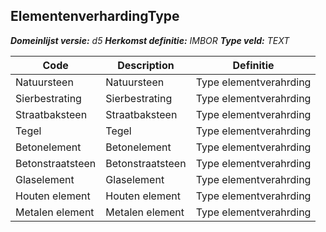﻿## ElementenverhardingType

*__Domeinlijst versie:__ d5*
*__Herkomst definitie:__ IMBOR*
*__Type veld:__ TEXT*

|__Code__ |__Description__ |__Definitie__	|
|	---	|	---	|   ---	| 
| Natuursteen | Natuursteen | Type elementverahrding |
| Sierbestrating | Sierbestrating | Type elementverahrding |
| Straatbaksteen | Straatbaksteen | Type elementverahrding |
| Tegel | Tegel | Type elementverahrding |
| Betonelement | Betonelement | Type elementverahrding |
| Betonstraatsteen | Betonstraatsteen | Type elementverahrding |
| Glaselement | Glaselement | Type elementverahrding |
| Houten element | Houten element | Type elementverahrding |
| Metalen element | Metalen element | Type elementverahrding |
